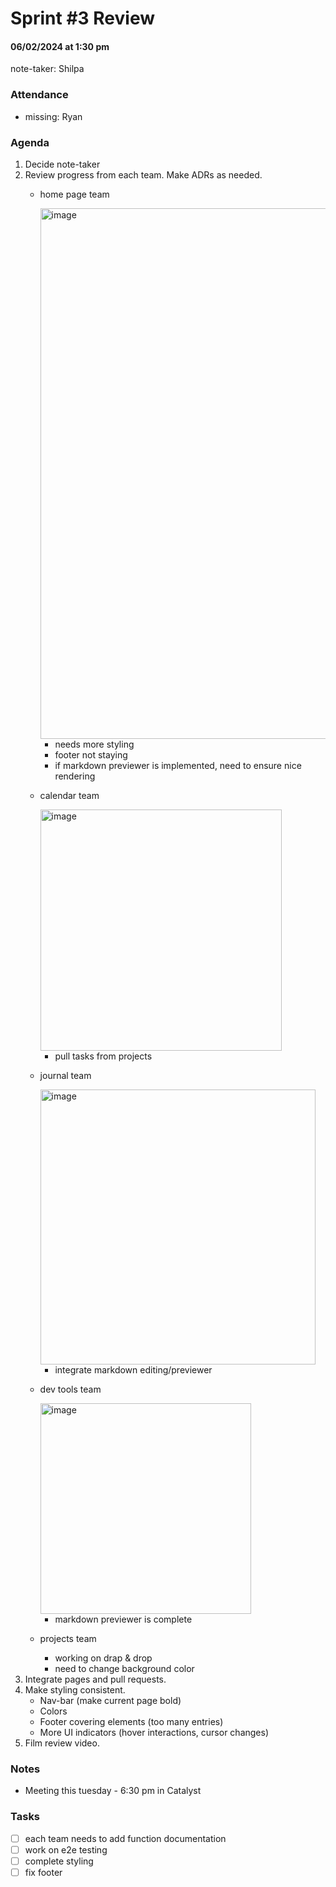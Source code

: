 # Sprint #3 Review
#### 06/02/2024 at 1:30 pm 
note-taker: Shilpa
### Attendance
- missing: Ryan

### Agenda
1. Decide note-taker
2. Review progress from each team. Make ADRs as needed.
   - home page team

     <img width="849" alt="image" src="https://github.com/cse110-sp24-group11/cse110-sp24-group11/assets/103155665/7d3ec6d2-ffd4-4371-93a5-a597c715665b">

     - needs more styling
     - footer not staying
     - if markdown previewer is implemented, need to ensure nice rendering
    
   - calendar team
   
     <img width="386" alt="image" src="https://github.com/cse110-sp24-group11/cse110-sp24-group11/assets/103155665/528f38f1-ce4e-4650-b5ab-7dbe56008fe3">

     - pull tasks from projects
   
   - journal team
   
     <img width="440" alt="image" src="https://github.com/cse110-sp24-group11/cse110-sp24-group11/assets/103155665/d0882095-b915-4b6b-bf36-0979216a61b8">

     - integrate markdown editing/previewer
   
   - dev tools team
  
     <img width="337" alt="image" src="https://github.com/cse110-sp24-group11/cse110-sp24-group11/assets/103155665/b5a6360a-43a1-4e55-b308-1ae451383703">

     - markdown previewer is complete
   
   - projects team
     - working on drap & drop
     - need to change background color
3. Integrate pages and pull requests.
4. Make styling consistent.
   - Nav-bar (make current page bold)
   - Colors
   - Footer covering elements (too many entries)
   - More UI indicators (hover interactions, cursor changes)
5. Film review video.

### Notes
- Meeting this tuesday - 6:30 pm in Catalyst

### Tasks
- [ ] each team needs to add function documentation
- [ ] work on e2e testing
- [ ] complete styling
- [ ] fix footer
